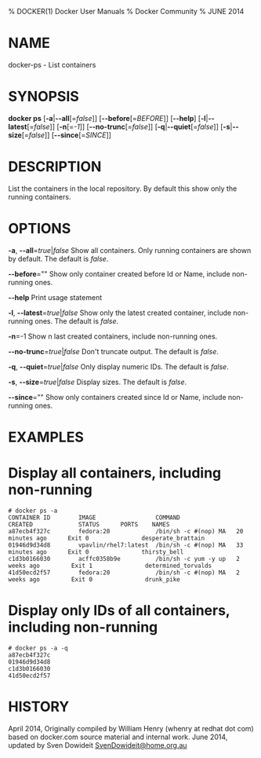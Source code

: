 % DOCKER(1) Docker User Manuals
% Docker Community
% JUNE 2014
# NAME
docker-ps - List containers

# SYNOPSIS
**docker ps**
[**-a**|**--all**[=*false*]]
[**--before**[=*BEFORE*]]
[**--help**]
[**-l**|**--latest**[=*false*]]
[**-n**[=*-1*]]
[**--no-trunc**[=*false*]]
[**-q**|**--quiet**[=*false*]]
[**-s**|**--size**[=*false*]]
[**--since**[=*SINCE*]]


# DESCRIPTION

List the containers in the local repository. By default this show only
the running containers.

# OPTIONS
**-a**, **--all**=*true*|*false*
   Show all containers. Only running containers are shown by default. The default is *false*.

**--before**=""
   Show only container created before Id or Name, include non-running ones.

**--help**
  Print usage statement

**-l**, **--latest**=*true*|*false*
   Show only the latest created container, include non-running ones. The default is *false*.

**-n**=-1
   Show n last created containers, include non-running ones.

**--no-trunc**=*true*|*false*
   Don't truncate output. The default is *false*.

**-q**, **--quiet**=*true*|*false*
   Only display numeric IDs. The default is *false*.

**-s**, **--size**=*true*|*false*
   Display sizes. The default is *false*.

**--since**=""
   Show only containers created since Id or Name, include non-running ones.

# EXAMPLES
# Display all containers, including non-running

    # docker ps -a
    CONTAINER ID        IMAGE                 COMMAND                CREATED             STATUS      PORTS    NAMES
    a87ecb4f327c        fedora:20             /bin/sh -c #(nop) MA   20 minutes ago      Exit 0               desperate_brattain
    01946d9d34d8        vpavlin/rhel7:latest  /bin/sh -c #(nop) MA   33 minutes ago      Exit 0               thirsty_bell
    c1d3b0166030        acffc0358b9e          /bin/sh -c yum -y up   2 weeks ago         Exit 1               determined_torvalds
    41d50ecd2f57        fedora:20             /bin/sh -c #(nop) MA   2 weeks ago         Exit 0               drunk_pike

# Display only IDs of all containers, including non-running

    # docker ps -a -q
    a87ecb4f327c
    01946d9d34d8
    c1d3b0166030
    41d50ecd2f57

# HISTORY
April 2014, Originally compiled by William Henry (whenry at redhat dot com)
based on docker.com source material and internal work.
June 2014, updated by Sven Dowideit <SvenDowideit@home.org.au>
